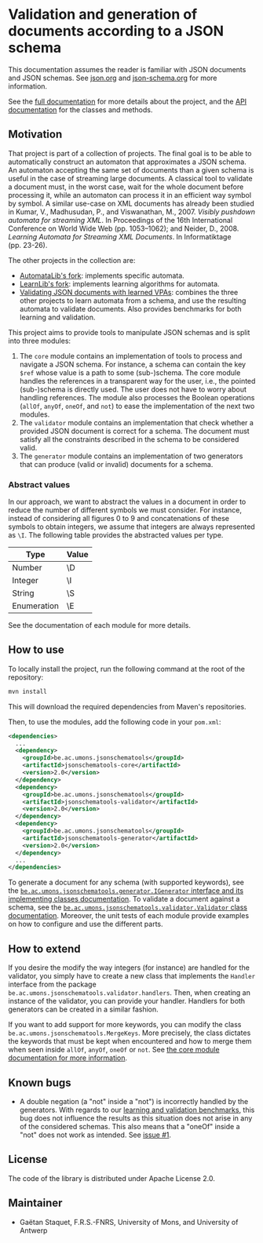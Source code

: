 # Validation and generation of documents according to a JSON schema
This documentation assumes the reader is familiar with JSON documents and JSON schemas.
See [json.org](https://www.json.org/json-en.html) and [json-schema.org](https://json-schema.org/) for more information.

See the [full documentation](https://docskellington.github.io/JSONSchemaTools/) for more details about the project, and the [API documentation](https://docskellington.github.io/JSONSchemaTools/api/apidocs/index.html) for the classes and methods.

## Motivation
That project is part of a collection of projects.
The final goal is to be able to automatically construct an automaton that approximates a JSON schema.
An automaton accepting the same set of documents than a given schema is useful in the case of streaming large documents.
A classical tool to validate a document must, in the worst case, wait for the whole document before processing it, while an automaton can process it in an efficient way symbol by symbol.
A similar use-case on XML documents has already been studied in Kumar, V., Madhusudan, P., and Viswanathan, M., 2007. *Visibly pushdown automata for streaming XML*. In Proceedings of the 16th International Conference on World Wide Web (pp. 1053–1062); and Neider, D., 2008. *Learning Automata for Streaming XML Documents*. In Informatiktage (pp.&nbsp;23-26).

The other projects in the collection are:
  - [AutomataLib's fork](https://github.com/DocSkellington/automatalib): implements specific automata.
  - [LearnLib's fork](https://github.com/DocSkellington/learnlib): implements learning algorithms for automata.
  - [Validating JSON documents with learned VPAs](https://github.com/DocSkellington/ValidatingJSONDocumentsWithLearnedVPA/): combines the three other projects to learn automata from a schema, and use the resulting automata to validate documents. Also provides benchmarks for both learning and validation.

This project aims to provide tools to manipulate JSON schemas and is split into three modules:
  1. The `core` module contains an implementation of tools to process and navigate a JSON schema.
    For instance, a schema can contain the key `$ref` whose value is a path to some (sub-)schema.
    The core module handles the references in a transparent way for the user, i.e., the pointed (sub-)schema is directly used.
    The user does not have to worry about handling references.
    The module also processes the Boolean operations (`allOf`, `anyOf`, `oneOf`, and `not`) to ease the implementation of the next two modules.
  2. The `validator` module contains an implementation that check whether a provided JSON document is correct for a schema.
    The document must satisfy all the constraints described in the schema to be considered valid.
  3. The `generator` module contains an implementation of two generators that can produce (valid or invalid) documents for a schema.

### Abstract values
In our approach, we want to abstract the values in a document in order to reduce the number of different symbols we must consider.
For instance, instead of considering all figures 0 to 9 and concatenations of these symbols to obtain integers, we assume that integers are always represented as `\I`.
The following table provides the abstracted values per type.

| Type        | Value |
|-------------|-------|
| Number      | \D    |
| Integer     | \I    |
| String      | \S    |
| Enumeration | \E    |

See the documentation of each module for more details.

## How to use
To locally install the project, run the following command at the root of the repository:
```bash
mvn install
```

This will download the required dependencies from Maven's repositories.

Then, to use the modules, add the following code in your `pom.xml`:
```XML
<dependencies>
  ...
  <dependency>
    <groupId>be.ac.umons.jsonschematools</groupId>
    <artifactId>jsonschematools-core</artifactId>
    <version>2.0</version>
  </dependency>
  <dependency>
    <groupId>be.ac.umons.jsonschematools</groupId>
    <artifactId>jsonschematools-validator</artifactId>
    <version>2.0</version>
  </dependency>
  <dependency>
    <groupId>be.ac.umons.jsonschematools</groupId>
    <artifactId>jsonschematools-generator</artifactId>
    <version>2.0</version>
  </dependency>
  ...
</dependencies>
```

To generate a document for any schema (with supported keywords), see the [`be.ac.umons.jsonschematools.generator.IGenerator` interface and its implementing classes documentation](https://docskellington.github.io/JSONSchemaTools/api/apidocs/be/ac/umons/jsonschematools/generator/IGenerator.html).
To validate a document against a schema, see the [`be.ac.umons.jsonschematools.validator.Validator` class documentation](https://docskellington.github.io/JSONSchemaTools/api/apidocs/be/ac/umons/jsonschematools/validator/Validator.html).
Moreover, the unit tests of each module provide examples on how to configure and use the different parts.

## How to extend
If you desire the modify the way integers (for instance) are handled for the validator, you simply have to create a new class that implements the `Handler` interface from the package `be.ac.umons.jsonschematools.validator.handlers`.
Then, when creating an instance of the validator, you can provide your handler.
Handlers for both generators can be created in a similar fashion.

If you want to add support for more keywords, you can modify the class `be.ac.umons.jsonschematools.MergeKeys`.
More precisely, the class dictates the keywords that must be kept when encountered and how to merge them when seen inside `allOf`, `anyOf`, `oneOf` or `not`.
See [the core module documentation for more information](https://docskellington.github.io/JSONSchemaTools/core.html).

## Known bugs
  - A double negation (a "not" inside a "not") is incorrectly handled by the generators.
    With regards to our [learning and validation benchmarks](https://github.com/DocSkellington/ValidatingJSONDocumentsWithLearnedVPA/), this bug does not influence the results as this situation does not arise in any of the considered schemas.
    This also means that a "oneOf" inside a "not" does not work as intended.
    See [issue #1](https://github.com/DocSkellington/JSONSchemaTools/issues/1).

## License
The code of the library is distributed under Apache License 2.0.

## Maintainer
* Gaëtan Staquet, F.R.S.-FNRS, University of Mons, and University of Antwerp